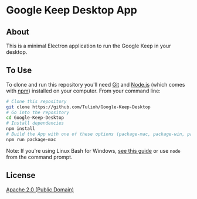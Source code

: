 # Google Keep Desktop App

## About

This is a minimal Electron application to run the Google Keep in your desktop.

## To Use

To clone and run this repository you'll need [Git](https://git-scm.com) and [Node.js](https://nodejs.org/en/download/) (which comes with [npm](http://npmjs.com)) installed on your computer. From your command line:

```bash
# Clone this repository
git clone https://github.com/Tulioh/Google-Keep-Desktop
# Go into the repository
cd Google-Keep-Desktop
# Install dependencies
npm install
# Build the App with one of these options (package-mac, package-win, package-linux)
npm run package-mac
```

Note: If you're using Linux Bash for Windows, [see this guide](https://www.howtogeek.com/261575/how-to-run-graphical-linux-desktop-applications-from-windows-10s-bash-shell/) or use `node` from the command prompt.

## License

[Apache 2.0 (Public Domain)](LICENSE.md)

